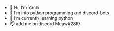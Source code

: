- 👋 Hi, I’m Yachi
- 👀 I’m into python programming and discord-bots 
- 🌱 I’m currently learning python
- 📫 add me on discord Meaw#2819

<!---
mx177013/mx177013 is a ✨ special ✨ repository because its `README.md` (this file) appears on your GitHub profile.
You can click the Preview link to take a look at your changes.
--->
